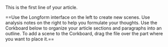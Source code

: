 This is the first line of your article. 

==Use the Longform interface on the left to create new scenes.
Use analysis notes on the right to help you formulate your thoughts.
Use the Corkboard below to organize your article sections and paragraphs into an outline. 
To add a scene to the Corkboard, drag the file over the part where you want to place it.== 